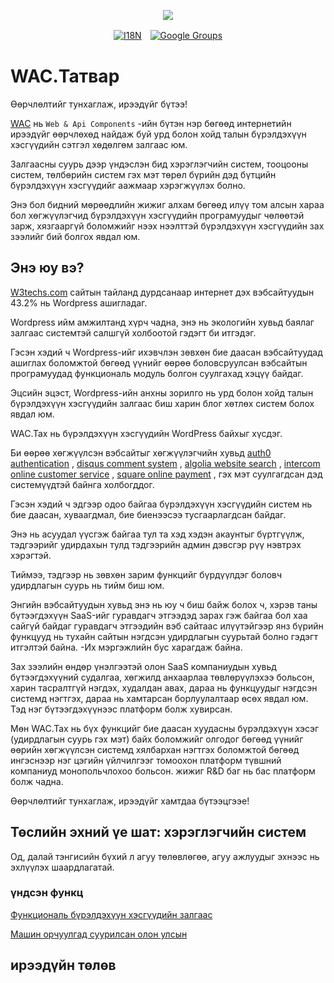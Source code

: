<p align="center"><a href="https://wac.tax"><img src="https://cdn.jsdelivr.net/gh/wactax/img/logo.svg"/></a></p><p align="center"><a href="https://github.com/wactax/wac.tax/blob/main/doc/README.md#readme"><img alt="I18N" src="https://cdn.jsdelivr.net/gh/wactax/img/t.svg"/></a>　<a href="https://groups.google.com/u/2/g/wactax"><img alt="Google Groups" src="https://cdn.jsdelivr.net/gh/wactax/img/g-groups.svg"/></a></p>

# WAC.Татвар

Өөрчлөлтийг тунхаглаж, ирээдүйг бүтээ!

[WAC](https://wac.tax) нь `Web & Api Components` -ийн бүтэн нэр бөгөөд интернетийн ирээдүйг өөрчлөхөд найдаж буй урд болон хойд талын бүрэлдэхүүн хэсгүүдийн сэтгэл хөдөлгөм залгаас юм.

Залгаасны суурь дээр үндэслэн бид хэрэглэгчийн систем, тооцооны систем, төлбөрийн систем гэх мэт төрөл бүрийн дэд бүтцийн бүрэлдэхүүн хэсгүүдийг аажмаар хэрэгжүүлэх болно.

Энэ бол бидний мөрөөдлийн жижиг алхам бөгөөд илүү том алсын хараа бол хөгжүүлэгчид бүрэлдэхүүн хэсгүүдийн програмуудыг чөлөөтэй зарж, хязгааргүй боломжийг нээх нээлттэй бүрэлдэхүүн хэсгүүдийн зах зээлийг бий болгох явдал юм.

## Энэ юу вэ?

[W3techs.com](https://w3techs.com/technologies/details/cm-wordpress) сайтын тайланд дурдсанаар интернет дэх вэбсайтуудын 43.2% нь Wordpress ашигладаг.

Wordpress ийм амжилтанд хүрч чадна, энэ нь экологийн хувьд баялаг залгаас системтэй салшгүй холбоотой гэдэгт би итгэдэг.

Гэсэн хэдий ч Wordpress-ийг ихэвчлэн зөвхөн бие даасан вэбсайтуудад ашиглах боломжтой бөгөөд үүнийг өөрөө боловсруулсан вэбсайтын програмуудад функциональ модуль болгон суулгахад хэцүү байдаг.

Эцсийн эцэст, Wordpress-ийн анхны зорилго нь урд болон хойд талын бүрэлдэхүүн хэсгүүдийн залгаас биш харин блог хөтлөх систем болох явдал юм.

WAC.Tax нь бүрэлдэхүүн хэсгүүдийн WordPress байхыг хүсдэг.

Би өөрөө хөгжүүлсэн вэбсайтыг хөгжүүлэгчийн хувьд [auth0 authentication](https://auth0.com) , [disqus comment system](https://disqus.com) , [algolia website search](https://www.algolia.com) , [intercom online customer service](https://www.intercom.com) , [square online payment](https://developer.squareup.com/docs/web-payments/overview) , гэх мэт суулгагдсан дэд системүүдтэй байнга холбогддог.

Гэсэн хэдий ч эдгээр одоо байгаа бүрэлдэхүүн хэсгүүдийн систем нь бие даасан, хуваагдмал, бие биенээсээ тусгаарлагдсан байдаг.

Энэ нь асуудал үүсгэж байгаа тул та хэд хэдэн акаунтыг бүртгүүлж, тэдгээрийг удирдахын тулд тэдгээрийн админ дэвсгэр рүү нэвтрэх хэрэгтэй.

Тиймээ, тэдгээр нь зөвхөн зарим функцийг бүрдүүлдэг боловч удирдлагын суурь нь тийм биш юм.

Энгийн вэбсайтуудын хувьд энэ нь юу ч биш байж болох ч, хэрэв таны бүтээгдэхүүн SaaS-ийг гуравдагч этгээдэд зарах гэж байгаа бол хаа сайгүй байдаг гуравдагч этгээдийн вэб сайтаас илүүтэйгээр янз бүрийн функцууд нь тухайн сайтын нэгдсэн удирдлагын суурьтай болно гэдэгт итгэлтэй байна. -Их мэргэжлийн бус харагдаж байна.

Зах зээлийн өндөр үнэлгээтэй олон SaaS компаниудын хувьд бүтээгдэхүүний судалгаа, хөгжилд анхаарлаа төвлөрүүлэхээ больсон, харин тасралтгүй нэгдэх, худалдан авах, дараа нь функцуудыг нэгдсэн системд нэгтгэх, дараа нь хамтарсан борлуулалтаар өсөх явдал юм. Тэд нэг бүтээгдэхүүнээс платформ болж хувирсан.

Мөн WAC.Tax нь бүх функцийг бие даасан хуудасны бүрэлдэхүүн хэсэг (удирдлагын суурь гэх мэт) байх боломжийг олгодог бөгөөд үүнийг өөрийн хөгжүүлсэн системд хялбархан нэгтгэх боломжтой бөгөөд ингэснээр нэг цэгийн үйлчилгээг томоохон платформ түвшний компаниуд монопольчлохоо больсон. жижиг R&D баг нь бас платформ болж чадна.

Өөрчлөлтийг тунхаглаж, ирээдүйг хамтдаа бүтээцгээе!

## Төслийн эхний үе шат: хэрэглэгчийн систем

Од, далай тэнгисийн бүхий л агуу төлөвлөгөө, агуу ажлуудыг эхнээс нь эхлүүлэх шаардлагатай.

### үндсэн функц

[Функциональ бүрэлдэхүүн хэсгүүдийн залгаас](./pkg.md)

[Машин орчуулгад суурилсан олон улсын](./i18n.md)

## ирээдүйн төлөв
